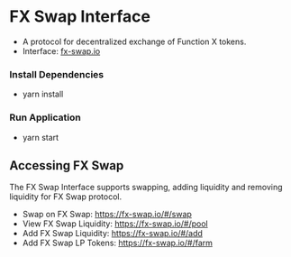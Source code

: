 # FX Swap Interface
- A protocol for decentralized exchange of Function X tokens.
- Interface: [fx-swap.io](https://fx-swap.io/)

### Install Dependencies
- yarn install

### Run Application
- yarn start

## Accessing FX Swap
The FX Swap Interface supports swapping, adding liquidity and removing liquidity for FX Swap protocol.

- Swap on FX Swap: https://fx-swap.io/#/swap
- View FX Swap Liquidity: https://fx-swap.io/#/pool
- Add FX Swap Liquidity: https://fx-swap.io/#/add
- Add FX Swap LP Tokens: https://fx-swap.io/#/farm
